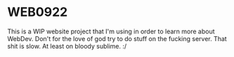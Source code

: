 # WEB0922
This is a WIP website project that I'm using in order to learn more about WebDev.
Don't for the love of god try to do stuff on the fucking server. That shit is slow.
At least on bloody sublime. :/ 
